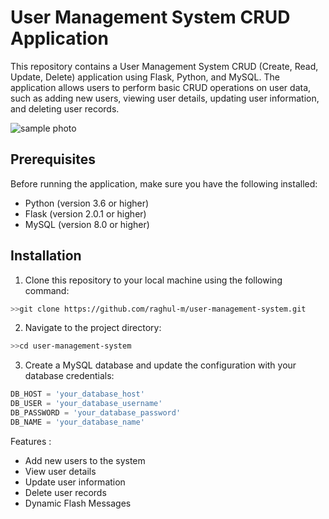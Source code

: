 
# User Management System CRUD Application

This repository contains a User Management System CRUD (Create, Read, Update, Delete) application using Flask, Python, and MySQL. The application allows users to perform basic CRUD operations on user data, such as adding new users, viewing user details, updating user information, and deleting user records.

![sample photo](https://freedial.in/wp-content/uploads/2021/02/1_mzMIXN2JodV2taEBzmUKLg-1024x486.png)

## Prerequisites

Before running the application, make sure you have the following installed:

- Python (version 3.6 or higher)
- Flask (version 2.0.1 or higher)
- MySQL (version 8.0 or higher)

## Installation

1. Clone this repository to your local machine using the following command:
```bash
>>git clone https://github.com/raghul-m/user-management-system.git
```
2. Navigate to the project directory:
```bash
>>cd user-management-system
```

3. Create a MySQL database and update the configuration with your database credentials:

```python
DB_HOST = 'your_database_host'
DB_USER = 'your_database_username'
DB_PASSWORD = 'your_database_password'
DB_NAME = 'your_database_name'
```

Features : 
- Add new users to the system
- View user details
- Update user information
- Delete user records
- Dynamic Flash Messages 


